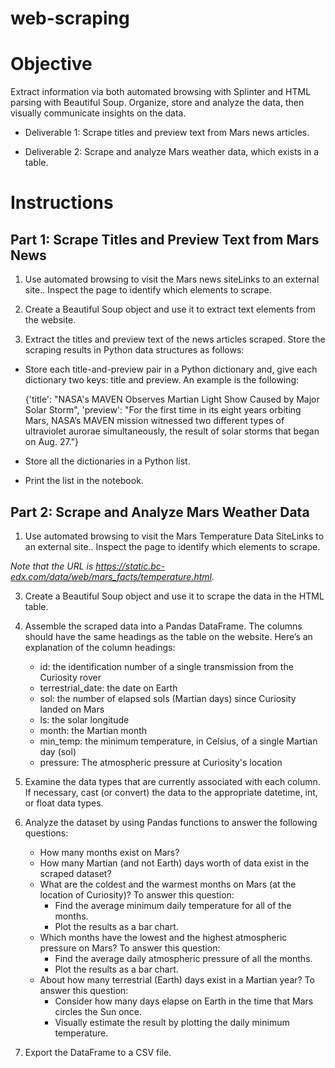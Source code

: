 # web-scraping

# Objective

Extract information via both automated browsing with Splinter and HTML parsing with Beautiful Soup.  Organize, store and analyze the data, then visually communicate insights on the data.

- Deliverable 1: Scrape titles and preview text from Mars news articles.

- Deliverable 2: Scrape and analyze Mars weather data, which exists in a table.

# Instructions

## Part 1: Scrape Titles and Preview Text from Mars News

1. Use automated browsing to visit the Mars news siteLinks to an external site.. Inspect the page to identify which elements to scrape.

2. Create a Beautiful Soup object and use it to extract text elements from the website.

3. Extract the titles and preview text of the news articles scraped. Store the scraping results in Python data structures as follows:

  - Store each title-and-preview pair in a Python dictionary and, give each dictionary two keys: title and preview. An example is the following:

    {'title': "NASA's MAVEN Observes Martian Light Show Caused by Major Solar Storm",
    'preview': "For the first time in its eight years orbiting Mars, NASA’s MAVEN mission witnessed two different types      of ultraviolet aurorae simultaneously, the result of solar storms that began on Aug. 27."}

  - Store all the dictionaries in a Python list.

  - Print the list in the notebook.

## Part 2: Scrape and Analyze Mars Weather Data

1. Use automated browsing to visit the Mars Temperature Data SiteLinks to an external site.. Inspect the page to identify which elements to scrape.

  _Note that the URL is https://static.bc-edx.com/data/web/mars_facts/temperature.html._

3. Create a Beautiful Soup object and use it to scrape the data in the HTML table.

4. Assemble the scraped data into a Pandas DataFrame. The columns should have the same headings as the table on the website. Here’s an explanation of the column headings:

    - id: the identification number of a single transmission from the Curiosity rover
    - terrestrial_date: the date on Earth
    - sol: the number of elapsed sols (Martian days) since Curiosity landed on Mars
    - ls: the solar longitude
    - month: the Martian month
    - min_temp: the minimum temperature, in Celsius, of a single Martian day (sol)
    - pressure: The atmospheric pressure at Curiosity's location

5. Examine the data types that are currently associated with each column. If necessary, cast (or convert) the data to the appropriate datetime, int, or float data types.

6. Analyze the dataset by using Pandas functions to answer the following questions:

    - How many months exist on Mars?
    - How many Martian (and not Earth) days worth of data exist in the scraped dataset?
    - What are the coldest and the warmest months on Mars (at the location of Curiosity)? To answer this question:
      - Find the average minimum daily temperature for all of the months.
      - Plot the results as a bar chart.
    - Which months have the lowest and the highest atmospheric pressure on Mars? To answer this question:
      - Find the average daily atmospheric pressure of all the months.
      - Plot the results as a bar chart.
    - About how many terrestrial (Earth) days exist in a Martian year? To answer this question:
      - Consider how many days elapse on Earth in the time that Mars circles the Sun once.
      - Visually estimate the result by plotting the daily minimum temperature.

7. Export the DataFrame to a CSV file.
